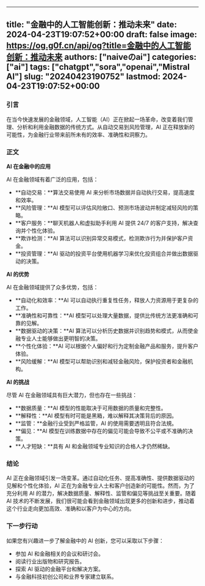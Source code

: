 
---
title: "金融中的人工智能创新：推动未来"
date: 2024-04-23T19:07:52+00:00
draft: false
image: https://og.g0f.cn/api/og?title=金融中的人工智能创新：推动未来
authors: ["naiveのai"]
categories: ["ai"]
tags: ["chatgpt","sora","openai","Mistral AI"]
slug: "20240423190752"
lastmod: 2024-04-23T19:07:52+00:00
---
### 引言

在当今快速发展的金融领域，人工智能（AI）正在掀起一场革命，改变着我们管理、分析和利用金融数据的传统方式。从自动交易到风险管理，AI 正在释放新的可能性，为金融行业带来前所未有的效率、准确性和洞察力。

### 正文

**AI 在金融中的应用**

AI 在金融领域有着广泛的应用，包括：

* **自动交易：**算法交易使用 AI 来分析市场数据并自动执行交易，提高速度和效率。
* **风险管理：**AI 模型可以评估风险敞口、预测市场波动并制定减轻风险的策略。
* **客户服务：**聊天机器人和虚拟助手利用 AI 提供 24/7 的客户支持，解决查询并个性化体验。
* **欺诈检测：**AI 算法可以识别异常交易模式，检测欺诈行为并保护客户资金。
* **投资管理：**AI 驱动的投资平台使用机器学习来优化投资组合并做出数据驱动的决策。

**AI 的优势**

AI 在金融领域提供了众多优势，包括：

* **自动化和效率：**AI 可以自动执行重复性任务，释放人力资源用于更复杂的工作。
* **准确性和可靠性：**AI 模型可以处理大量数据，提供比传统方法更准确和可靠的见解。
* **数据驱动的决策：**AI 算法可以分析历史数据并识别趋势和模式，从而使金融专业人士能够做出更明智的决策。
* **个性化体验：**AI 可以根据个人偏好和行为定制金融产品和服务，提升客户体验。
* **风险缓解：**AI 模型可以帮助识别和减轻金融风险，保护投资者和金融机构。

**AI 的挑战**

尽管 AI 在金融领域具有巨大潜力，但也存在一些挑战：

* **数据质量：**AI 模型的性能取决于可用数据的质量和完整性。
* **解释性：**AI 模型有时可能是黑箱，难以解释其决策背后的原因。
* **监管：**金融行业受到严格监管，AI 的使用需要透明且符合法規。
* **偏见：**AI 模型在训练数据中存在的偏见可能会导致不公平或不准确的决策。
* **人才短缺：**具有 AI 和金融领域专业知识的合格人才仍然稀缺。

### 结论

AI 正在金融领域引发一场变革。通过自动化任务、提高准确性、提供数据驱动的见解和个性化体验，AI 正在为金融专业人士和客户创造新的可能性。然而，为了充分利用 AI 的潜力，解决数据质量、解释性、监管和偏见等挑战至关重要。随着 AI 技术的不断发展，我们很可能会看到金融领域出现更多的创新和进步，推动着这个行业走向更加高效、准确和以客户为中心的方向。

### 下一步行动

如果您有兴趣进一步了解金融中的 AI 创新，您可以采取以下步骤：

* 参加 AI 和金融相关的会议和研讨会。
* 阅读行业出版物和研究报告。
* 探索 AI 驱动的金融平台和解决方案。
* 与金融科技初创公司和业界专家建立联系。